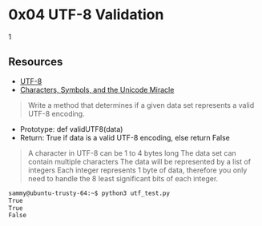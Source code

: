 # 0x04 UTF-8 Validation

1[](https://realpython.com/cdn-cgi/image/width=960,format=auto/https://files.realpython.com/media/Encodings--Number-Systems_Watermarked.906d62e907dc.jpg)

## Resources

- [UTF-8](https://en.wikipedia.org/wiki/UTF-8)
- [Characters, Symbols, and the Unicode Miracle](youtube.com/watch?v=MijmeoH9LT4)


> Write a method that determines if a given data set represents a valid UTF-8 encoding.

- Prototype: def validUTF8(data)
- Return: True if data is a valid UTF-8 encoding, else return False
> A character in UTF-8 can be 1 to 4 bytes long
> The data set can contain multiple characters
> The data will be represented by a list of integers
> Each integer represents 1 byte of data, therefore you only need to handle the 8 least significant bits of each integer.

```bash
sammy@ubuntu-trusty-64:~$ python3 utf_test.py
True
True
False
```

